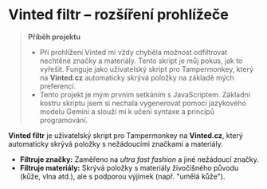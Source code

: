 # Vinted filtr – rozšíření prohlížeče

>**Příběh projektu**
>- Při prohlížení Vinted mi vždy chyběla možnost odfiltrovat nechtěné značky a materiály. Tento skript je můj pokus, jak to vyřešit. Funguje jako uživatelský skript pro Tampermonkey, který na **Vinted.cz** automaticky skrývá položky na základě mých preferencí.
 >- Tento projekt je mým prvním setkáním s JavaScriptem. Základní kostru skriptu jsem si nechala vygenerovat pomocí jazykového modelu Gemini a slouží mi k učení syntaxe a principů programování.

**Vinted filtr** je uživatelský skript pro Tampermonkey na **Vinted.cz**, který automaticky skrývá položky s nežádoucími značkami a materiály.

* **Filtruje značky:** Zaměřeno na *ultra fast fashion* a jiné nežádoucí značky.
* **Filtruje materiály:** Skrývá položky s materiály živočišného původu (kůže, vlna atd.), ale s podporou výjimek (např. "umělá kůže").


